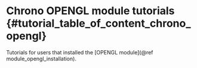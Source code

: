 Chrono OPENGL module tutorials         {#tutorial_table_of_content_chrono_opengl}
======================================

Tutorials for users that installed the [OPENGL module](@ref module_opengl_installation).